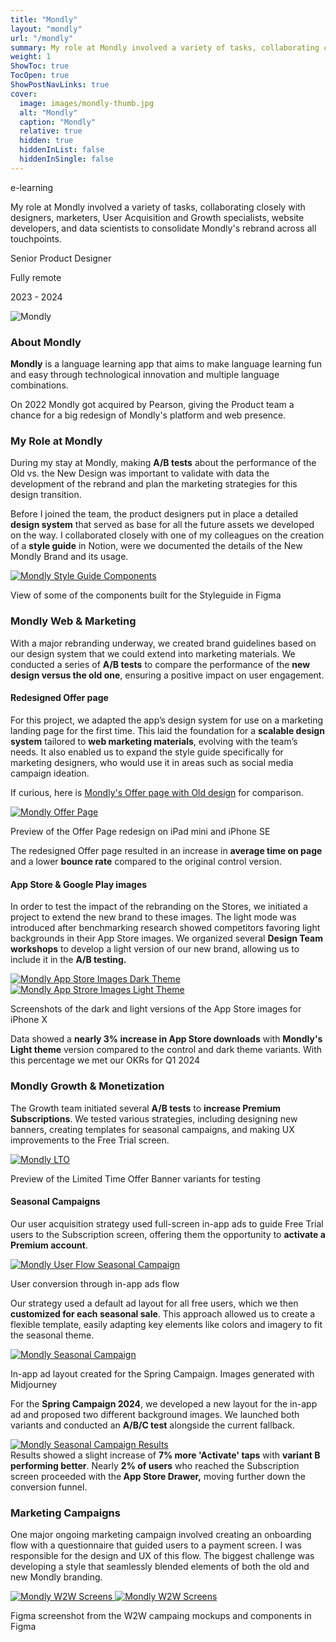 ```yaml
---
title: "Mondly"
layout: "mondly"
url: "/mondly"
summary: My role at Mondly involved a variety of tasks, collaborating closely with designers, marketers, User Acquisition and Growth specialists, website developers, and data scientists to consolidate Mondly's rebrand across all touchpoints.
weight: 1
ShowToc: true
TocOpen: true
ShowPostNavLinks: true
cover:
  image: images/mondly-thumb.jpg
  alt: "Mondly"
  caption: "Mondly"
  relative: true
  hidden: true
  hiddenInList: false
  hiddenInSingle: false
---
```


<div class="intro-info">

<span class="tag blue text-blue">e-learning</span>

<p class="intro-description">My role at Mondly involved a variety of tasks, collaborating closely with designers, marketers, User Acquisition and Growth specialists, website developers, and data scientists to consolidate Mondly's rebrand across all touchpoints.</p>

  <div class="intro-details-wrapper">
      <p class="intro-details no-margin-bottom"><span class="fi" style="background-image: url(images/mouse.svg)"></span> Senior Product Designer</p>
      <p class="intro-details no-margin-bottom"><span class="fi" style="background-image: url(images/globe.svg)"></span> Fully remote</p>
      <p class="intro-details no-margin-bottom"><span class="fi" style="background-image: url(images/calendar.svg)"></span>  2023 - 2024</p>
  </div>
</div>

![Mondly](images/mondly-intro.jpg)

### About Mondly

**Mondly** is a language learning app that aims to make language learning fun and easy through technological innovation and multiple language combinations.

On 2022 Mondly got acquired by Pearson, giving the Product team a chance for a big redesign of Mondly's platform and web presence.

### My Role at Mondly

During my stay at Mondly, making **A/B tests** about the performance of the Old vs. the New Design was important to validate with data the development of the rebrand and plan the marketing strategies for this design transition.

Before I joined the team, the product designers put in place a detailed **design system** that served as base for all the future assets we developed on the way. I collaborated closely with one of my colleagues on the creation of a **style guide** in Notion, were we documented the details of the New Mondly Brand and its usage.

<a href="images/styleguide-components.png" class="lightbox">
  <img src="images/styleguide-components.png" alt="Mondly Style Guide Components">
</a>

<p class="photo-footnote">View of some of the components built for the Styleguide in Figma</p>

### Mondly Web & Marketing

With a major rebranding underway, we created brand guidelines based on our design system that we could extend into marketing materials. We conducted a series of **A/B tests** to compare the performance of the **new design versus the old one**, ensuring a positive impact on user engagement.

#### Redesigned Offer page

For this project, we adapted the app’s design system for use on a marketing landing page for the first time. This laid the foundation for a **scalable design system** tailored to **web marketing materials**, evolving with the team’s needs. It also enabled us to expand the style guide specifically for marketing designers, who would use it in areas such as social media campaign ideation.

If curious, here is <a href="https://www.mondly.com/offer/lifetime-en?avangate_src=src-go-brand-ww-en-exact-bf24" target="\_blank">Mondly's Offer page with Old design<span class="fi" style="background-image: url(images/ext-link.svg)"></span></a> for comparison.

<a href="images/mondly-offer-page.png" class="lightbox">
  <img src="images/mondly-offer-page.png" alt="Mondly Offer Page">
</a>

<p class="photo-footnote">Preview of the Offer Page redesign on iPad mini and iPhone SE</p>

<div class="box-notes yellow-background" style="margin-bottom:20px">
 The redesigned Offer page resulted in an increase in <strong>average time on page</strong> and a lower <strong>bounce rate</strong> compared to the original control version.</div>

#### App Store & Google Play images

In order to test the impact of the rebranding on the Stores, we initiated a project to extend the new brand to these images. The light mode was introduced after benchmarking research showed competitors favoring light backgrounds in their App Store images. We organized several **Design Team workshops** to develop a light version of our new brand, allowing us to include it in the **A/B testing.**

 <a href="images/app-store-images-dark.png" class="lightbox">
   <img src="images/app-store-images-dark.png" alt="Mondly App Store Images Dark Theme">
 </a>

 <a href="images/app-store-images-light.png" class="lightbox">
   <img src="images/app-store-images-light.png" alt="Mondly App Strore Images Light Theme">
 </a>

<p class="photo-footnote">Screenshots of the dark and light versions of the App Store images for iPhone X</p>

<div class="box-notes yellow-background" style="margin-bottom:20px"> Data showed a <strong>nearly 3% increase in App Store downloads</strong> with <strong>Mondly's Light theme</strong> version compared to the control and dark theme variants. With this percentage we met our OKRs for Q1 2024</div>

### Mondly Growth & Monetization

The Growth team initiated several **A/B tests** to **increase Premium Subscriptions**. We tested various strategies, including designing new banners, creating templates for seasonal campaigns, and making UX improvements to the Free Trial screen.

<a href="images/mondly-lto.png" class="lightbox">
  <img src="images/mondly-lto.png" alt="Mondly LTO">
</a>

<p class="photo-footnote">Preview of the Limited Time Offer Banner variants for testing</p>

#### Seasonal Campaigns

Our user acquisition strategy used full-screen in-app ads to guide Free Trial users to the Subscription screen, offering them the opportunity to **activate a Premium account**.

<a href="images/seasonal-campaigns-user-flow.png" class="lightbox">
  <img src="images/seasonal-campaigns-user-flow.png" alt="Mondly User Flow Seasonal Campaign">
</a>
<p class="photo-footnote">User conversion through in-app ads flow</p>

Our strategy used a default ad layout for all free users, which we then **customized for each seasonal sale**. This approach allowed us to create a flexible template, easily adapting key elements like colors and imagery to fit the seasonal theme.

<a href="images/seasonal-campaigns-redesign.png" class="lightbox">
  <img src="images/seasonal-campaigns-redesign.png" alt="Mondly Seasonal Campaign">
</a>

<p class="photo-footnote">In-app ad layout created for the Spring Campaign. Images generated with Midjourney</p>

For the **Spring Campaign 2024**, we developed a new layout for the in-app ad and proposed two different background images. We launched both variants and conducted an **A/B/C test** alongside the current fallback.

<a href="images/seasonal-campaigns-test-result.png" class="lightbox">
  <img src="images/seasonal-campaigns-test-result.png" alt="Mondly Seasonal Campaign Results">
</a>

<div class="box-notes yellow-background" style="margin-bottom:20px">
 Results showed a slight increase of <strong>7% more 'Activate' taps</strong> with <strong>variant B performing better</strong>. Nearly <strong>2% of users</strong> who reached the Subscription screen proceeded with the<strong> App Store Drawer,</strong> moving further down the conversion funnel.
</div>

### Marketing Campaigns

One major ongoing marketing campaign involved creating an onboarding flow with a questionnaire that guided users to a payment screen. I was responsible for the design and UX of this flow. The biggest challenge was developing a style that seamlessly blended elements of both the old and new Mondly branding.

<a href="images/w2w-screens.png" class="lightbox">
  <img src="images/w2w-screens.png" alt="Mondly W2W Screens">
</a>

<a href="images/w2w-components.png" class="lightbox">
  <img src="images/w2w-components.png" alt="Mondly W2W Screens">
</a>

<p class="photo-footnote">Figma screenshot from the W2W campaing mockups and components in Figma</p>
